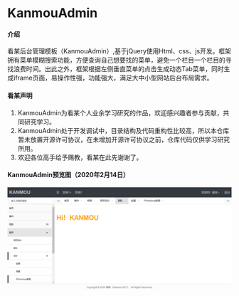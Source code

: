 # KanmouAdmin

#### 介绍
看某后台管理模板（KanmouAdmin）,基于jQuery使用Html、css、js开发。框架拥有菜单模糊搜索功能，方便查询自己想要找的菜单，避免一个栏目一个栏目的寻找浪费时间。出此之外，框架根据左侧垂直菜单的点击生成动态Tab菜单，同时生成iframe页面，易操作性强，功能强大，满足大中小型网站后台布局需求。

#### 看某声明

1.  KanmouAdmin为看某个人业余学习研究的作品，欢迎感兴趣者参与贡献，共同研究学习。
2.  KanmouAdmin处于开发调试中，目录结构及代码重构性比较高，所以本仓库暂未放置开源许可协议，在未增加开源许可协议之前，仓库代码仅供学习研究所用。
3.  欢迎各位高手给予赐教，看某在此先谢谢了。

#### KanmouAdmin预览图（2020年2月14日）
<img src="doc/KanmouAdmin200214.png"/>
